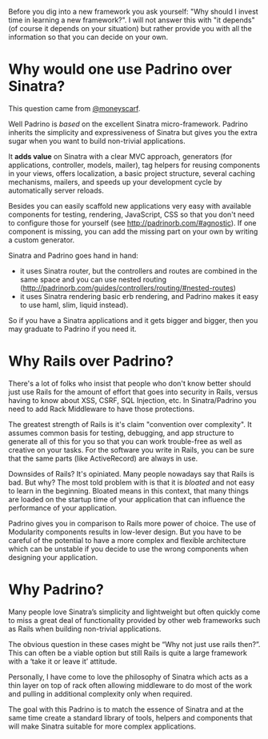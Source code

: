 Before you dig into a new framework you ask yourself: "Why should I invest time in learning a new framework?". I will
not answer this with "it depends" (of course it depends on your situation) but rather provide you with all the
information so that you can decide on your own.


# Why would one use Padrino over Sinatra?

This question came from [@moneyscarf](https://twitter.com/moneyscarf "@moneyscarf").

Well Padrino is *based* on the excellent Sinatra micro-framework. Padrino inherits the simplicity and expressiveness of
Sinatra but gives you the extra sugar when you want to build non-trivial applications.


It **adds value** on Sinatra with a clear MVC approach, generators (for applications, controller, models, mailer), tag
helpers for reusing components in your views, offers localization, a basic project structure, several caching mechanisms,
mailers, and speeds up your development cycle by automatically server reloads.


Besides you can easily scaffold new applications very easy with available components for testing, rendering, JavaScript, CSS so
that you don't need to configure those for yourself (see http://padrinorb.com/#agnostic). If one component is missing,
you can add the missing part on your own by writing a custom generator.


Sinatra and Padrino goes hand in hand:


- it uses Sinatra router, but the controllers and routes are combined in the same space and you can use nested routing
(http://padrinorb.com/guides/controllers/routing/#nested-routes)
- it uses Sinatra rendering basic erb rendering, and Padrino makes it easy to use haml, slim, liquid instead).


So if you have a Sinatra applications and it gets bigger and bigger, then you may graduate to Padrino if you need it.


# Why Rails over Padrino?

There's a lot of folks who insist that people who don't know better should just use Rails for the amount of effort that
goes into security in Rails, versus having to know about XSS, CSRF, SQL Injection, etc. In Sinatra/Padrino you need to add Rack Middleware
to have those protections.

The greatest strength of Rails is it's claim "convention over complexity". It assumes common basis for testing,
debugging, and app structure to generate all of this for you so that you can work trouble-free as well as creative on
your tasks. For the software you write in Rails, you can be sure that the same parts (like ActiveRecord) are always in
use.


Downsides of Rails? It's opiniated. Many people nowadays say that Rails is bad. But why? The most told problem with is
that it is *bloated* and not easy to learn in the beginning. Bloated means in this context, that many things are loaded
on the startup time of your application that can influence the performance of your application.


Padrino gives you in comparison to Rails more power of choice. The use of Modularity components results in low-lever
design. But you have to be careful of the potential to have a more complex and flexible architecture which can be
unstable if you decide to use the wrong components when designing your application.


# Why Padrino?

Many people love Sinatra’s simplicity and lightweight but often quickly come to miss a great deal
of functionality provided by other web frameworks such as Rails when building non-trivial applications.

The obvious question in these cases might be “Why not just use rails then?”. This can often be a viable option
but still Rails is quite a large framework with a ‘take it or leave it’ attitude.

Personally, I have come to love the philosophy of Sinatra which acts as a thin layer on top of rack
often allowing middleware to do most of the work and pulling in additional complexity only when required.

The goal with this Padrino is to match the essence of Sinatra and at the same time create a standard library
of tools, helpers and components that will make Sinatra suitable for more complex applications.

